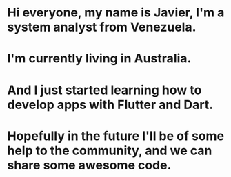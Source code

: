 # Hi everyone, my name is Javier, I'm a system analyst from Venezuela.
# I'm currently living in Australia. 
# And I just started learning how to develop apps with Flutter and Dart.
# Hopefully in the future I'll be of some help to the community, and we can share some awesome code.
